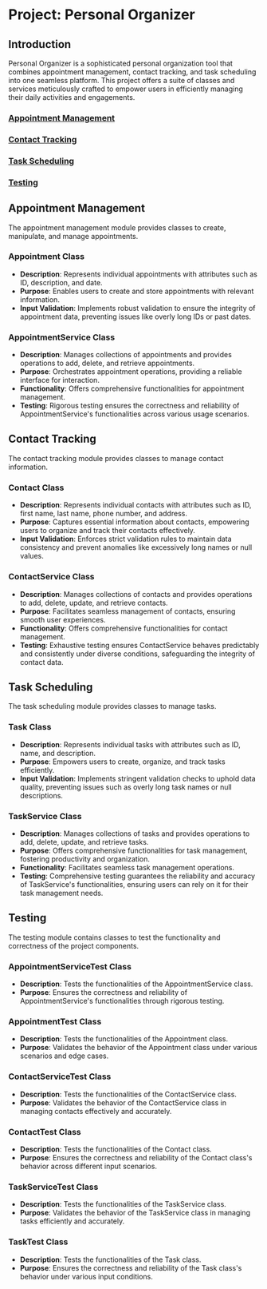 # Project: Personal Organizer

## Introduction
Personal Organizer is a sophisticated personal organization tool that combines appointment management, contact tracking, and task scheduling into one seamless platform. This project offers a suite of classes and services meticulously crafted to empower users in efficiently managing their daily activities and engagements.

### [Appointment Management](#appointment-management)
### [Contact Tracking](#contact-tracking)
### [Task Scheduling](#task-scheduling)
### [Testing](#testing)

## Appointment Management
The appointment management module provides classes to create, manipulate, and manage appointments.

### Appointment Class
- **Description**: Represents individual appointments with attributes such as ID, description, and date.
- **Purpose**: Enables users to create and store appointments with relevant information.
- **Input Validation**: Implements robust validation to ensure the integrity of appointment data, preventing issues like overly long IDs or past dates.

### AppointmentService Class
- **Description**: Manages collections of appointments and provides operations to add, delete, and retrieve appointments.
- **Purpose**: Orchestrates appointment operations, providing a reliable interface for interaction.
- **Functionality**: Offers comprehensive functionalities for appointment management.
- **Testing**: Rigorous testing ensures the correctness and reliability of AppointmentService's functionalities across various usage scenarios.

## Contact Tracking
The contact tracking module provides classes to manage contact information.

### Contact Class
- **Description**: Represents individual contacts with attributes such as ID, first name, last name, phone number, and address.
- **Purpose**: Captures essential information about contacts, empowering users to organize and track their contacts effectively.
- **Input Validation**: Enforces strict validation rules to maintain data consistency and prevent anomalies like excessively long names or null values.

### ContactService Class
- **Description**: Manages collections of contacts and provides operations to add, delete, update, and retrieve contacts.
- **Purpose**: Facilitates seamless management of contacts, ensuring smooth user experiences.
- **Functionality**: Offers comprehensive functionalities for contact management.
- **Testing**: Exhaustive testing ensures ContactService behaves predictably and consistently under diverse conditions, safeguarding the integrity of contact data.

## Task Scheduling
The task scheduling module provides classes to manage tasks.

### Task Class
- **Description**: Represents individual tasks with attributes such as ID, name, and description.
- **Purpose**: Empowers users to create, organize, and track tasks efficiently.
- **Input Validation**: Implements stringent validation checks to uphold data quality, preventing issues such as overly long task names or null descriptions.

### TaskService Class
- **Description**: Manages collections of tasks and provides operations to add, delete, update, and retrieve tasks.
- **Purpose**: Offers comprehensive functionalities for task management, fostering productivity and organization.
- **Functionality**: Facilitates seamless task management operations.
- **Testing**: Comprehensive testing guarantees the reliability and accuracy of TaskService's functionalities, ensuring users can rely on it for their task management needs.

## Testing
The testing module contains classes to test the functionality and correctness of the project components.

### AppointmentServiceTest Class
- **Description**: Tests the functionalities of the AppointmentService class.
- **Purpose**: Ensures the correctness and reliability of AppointmentService's functionalities through rigorous testing.

### AppointmentTest Class
- **Description**: Tests the functionalities of the Appointment class.
- **Purpose**: Validates the behavior of the Appointment class under various scenarios and edge cases.

### ContactServiceTest Class
- **Description**: Tests the functionalities of the ContactService class.
- **Purpose**: Validates the behavior of the ContactService class in managing contacts effectively and accurately.

### ContactTest Class
- **Description**: Tests the functionalities of the Contact class.
- **Purpose**: Ensures the correctness and reliability of the Contact class's behavior across different input scenarios.

### TaskServiceTest Class
- **Description**: Tests the functionalities of the TaskService class.
- **Purpose**: Validates the behavior of the TaskService class in managing tasks efficiently and accurately.

### TaskTest Class
- **Description**: Tests the functionalities of the Task class.
- **Purpose**: Ensures the correctness and reliability of the Task class's behavior under various input conditions.
